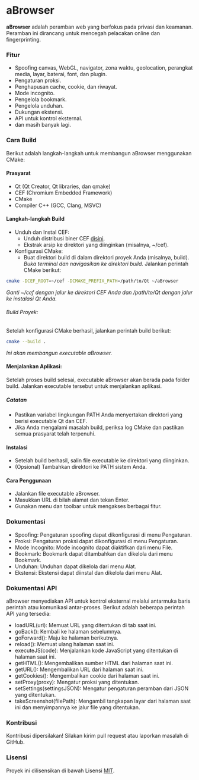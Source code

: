 # aBrowser
**aBrowser** adalah peramban web yang berfokus pada privasi dan keamanan. Peramban ini dirancang untuk mencegah pelacakan online dan fingerprinting.
### Fitur
 * Spoofing canvas, WebGL, navigator, zona waktu, geolocation, perangkat media, layar, baterai, font, dan plugin.
 * Pengaturan proksi.
 * Penghapusan cache, cookie, dan riwayat.
 * Mode incognito.
 * Pengelola bookmark.
 * Pengelola unduhan.
 * Dukungan ekstensi.
 * API untuk kontrol eksternal.
 * dan masih banyak lagi.
### Cara Build
Berikut adalah langkah-langkah untuk membangun aBrowser menggunakan CMake:
#### Prasyarat
 * Qt (Qt Creator, Qt libraries, dan qmake)
 * CEF (Chromium Embedded Framework)
 * CMake
 * Compiler C++ (GCC, Clang, MSVC)
#### Langkah-langkah Build
 * Unduh dan Instal CEF:
   * Unduh distribusi biner CEF [disini](https://cef-builds.spotifycdn.com/index.html).
   * Ekstrak arsip ke direktori yang diinginkan (misalnya, ~/cef).
 * Konfigurasi CMake:
   * Buat direktori build di dalam direktori proyek Anda (misalnya, build).
   _Buka terminal dan navigasikan ke direktori build._
   Jalankan perintah CMake berikut:
```bash
cmake -DCEF_ROOT=~/cef -DCMAKE_PREFIX_PATH=/path/to/Qt ~/aBrowser
```
   _Ganti ~/cef dengan jalur ke direktori CEF Anda dan /path/to/Qt dengan jalur ke instalasi Qt Anda._
 ###### Build Proyek:
   Setelah konfigurasi CMake berhasil, jalankan perintah build berikut:
```bash
cmake --build .
```

   _Ini akan membangun executable aBrowser._
#### Menjalankan Aplikasi:
   Setelah proses build selesai, executable aBrowser akan berada pada folder build. Jalankan executable tersebut untuk menjalankan aplikasi.
##### Catatan
 * Pastikan variabel lingkungan PATH Anda menyertakan direktori yang berisi executable Qt dan CEF.
 * Jika Anda mengalami masalah build, periksa log CMake dan pastikan semua prasyarat telah terpenuhi.
#### Instalasi
 * Setelah build berhasil, salin file executable ke direktori yang diinginkan.
 * (Opsional) Tambahkan direktori ke PATH sistem Anda.
#### Cara Penggunaan
 * Jalankan file executable aBrowser.
 * Masukkan URL di bilah alamat dan tekan Enter.
 * Gunakan menu dan toolbar untuk mengakses berbagai fitur.
### Dokumentasi
 * Spoofing: Pengaturan spoofing dapat dikonfigurasi di menu Pengaturan.
 * Proksi: Pengaturan proksi dapat dikonfigurasi di menu Pengaturan.
 * Mode Incognito: Mode incognito dapat diaktifkan dari menu File.
 * Bookmark: Bookmark dapat ditambahkan dan dikelola dari menu Bookmark.
 * Unduhan: Unduhan dapat dikelola dari menu Alat.
 * Ekstensi: Ekstensi dapat diinstal dan dikelola dari menu Alat.
### Dokumentasi API
aBrowser menyediakan API untuk kontrol eksternal melalui antarmuka baris perintah atau komunikasi antar-proses. Berikut adalah beberapa perintah API yang tersedia:
 * loadURL(url): Memuat URL yang ditentukan di tab saat ini.
 * goBack(): Kembali ke halaman sebelumnya.
 * goForward(): Maju ke halaman berikutnya.
 * reload(): Memuat ulang halaman saat ini.
 * executeJS(code): Menjalankan kode JavaScript yang ditentukan di halaman saat ini.
 * getHTML(): Mengembalikan sumber HTML dari halaman saat ini.
 * getURL(): Mengembalikan URL dari halaman saat ini.
 * getCookies(): Mengembalikan cookie dari halaman saat ini.
 * setProxy(proxy): Mengatur proksi yang ditentukan.
 * setSettings(settingsJSON): Mengatur pengaturan peramban dari JSON yang ditentukan.
 * takeScreenshot(filePath): Mengambil tangkapan layar dari halaman saat ini dan menyimpannya ke jalur file yang ditentukan.
### Kontribusi
Kontribusi dipersilakan! Silakan kirim pull request atau laporkan masalah di GitHub.
### Lisensi
Proyek ini dilisensikan di bawah Lisensi [MIT](https://github.com/Hillzacky/aBrowser/blob/main/LICENSE).
